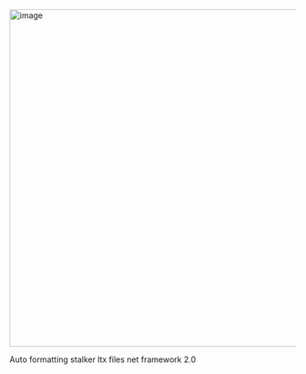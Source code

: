 <img width="1320" height="593" alt="image" src="https://github.com/user-attachments/assets/20ac8539-1a6c-4e7e-aff5-b78a3b2ff659" />


Auto formatting stalker ltx files
net framework 2.0
